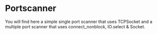 # Portscanner

You will find here a simple single port scanner that uses TCPSocket and a multiple port scanner that uses connect_nonblock, IO.select & Socket.
